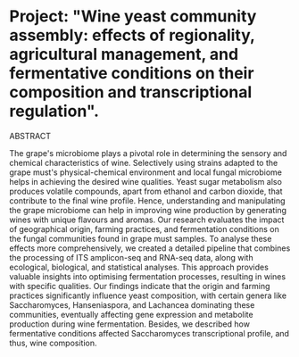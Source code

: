 # Project: "Wine yeast community assembly: effects of regionality, agricultural management, and fermentative conditions on their composition and transcriptional regulation".

ABSTRACT

The grape's microbiome plays a pivotal role in determining the sensory and chemical characteristics of wine. Selectively using strains adapted to the grape must's physical-chemical environment and local fungal microbiome helps in achieving the desired wine qualities. Yeast sugar metabolism also produces volatile compounds, apart from ethanol and carbon dioxide, that contribute to the final wine profile. Hence, understanding and manipulating the grape microbiome can help in improving wine production by generating wines with unique flavours and aromas. Our research evaluates the impact of geographical origin, farming practices, and fermentation conditions on the fungal communities found in grape must samples. To analyse these effects more comprehensively, we created a detailed pipeline that combines the processing of ITS amplicon-seq and RNA-seq data, along with ecological, biological, and statistical analyses. This approach provides valuable insights into optimising fermentation processes, resulting in wines with specific qualities. Our findings indicate that the origin and farming practices significantly influence yeast composition, with certain genera like Saccharomyces, Hanseniaspora, and Lachancea dominating these communities, eventually affecting gene expression and metabolite production during wine fermentation. Besides, we described how fermentative conditions affected Saccharomyces transcriptional profile, and thus, wine composition.
